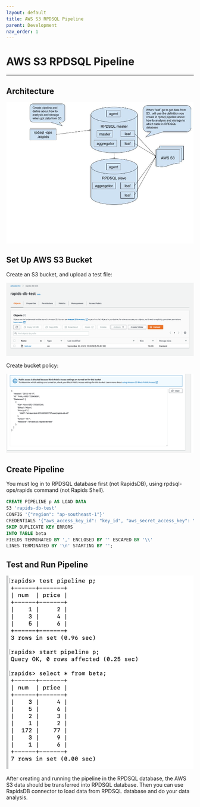 ```yaml
---
layout: default
title: AWS S3 RPDSQL Pipeline
parent: Development
nav_order: 1
---
```


# AWS S3 RPDSQL Pipeline

---

## Architecture

![Branching](./s3-rpdsql-pipeline.jpg)

## Set Up AWS S3 Bucket

Create an S3 bucket, and upload a test file:

![Branching](./create-s3-bucket.png)

Create bucket policy:

![Branching](./create-s3-bucket-policy.png)

## Create Pipeline

You must log in to RPDSQL database first (not RapidsDB), using rpdsql-ops/rapids command (not Rapids Shell).

```sql
CREATE PIPELINE p AS LOAD DATA
S3 'rapids-db-test'
CONFIG '{"region": "ap-southeast-1"}'
CREDENTIALS '{"aws_access_key_id": "key_id", "aws_secret_access_key": "secret_key"}'
SKIP DUPLICATE KEY ERRORS
INTO TABLE beta
FIELDS TERMINATED BY ',' ENCLOSED BY '' ESCAPED BY '\\'
LINES TERMINATED BY '\n' STARTING BY '';
```

## Test and Run Pipeline

![Branching](./test-s3-pipeline.png)

After creating and running the pipeline in the RPDSQL database, the AWS S3 data should be transferred into RPDSQL database. Then you can use RapidsDB connector to load data from RPDSQL database and do your data analysis.
